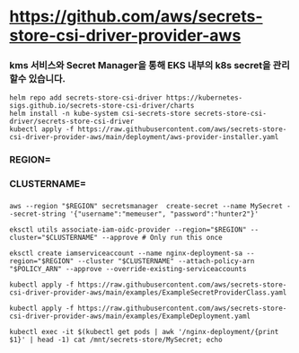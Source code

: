 # https://github.com/aws/secrets-store-csi-driver-provider-aws
### kms 서비스와 Secret Manager을 통해 EKS 내부의 k8s secret을 관리할수 있습니다.


```
helm repo add secrets-store-csi-driver https://kubernetes-sigs.github.io/secrets-store-csi-driver/charts
helm install -n kube-system csi-secrets-store secrets-store-csi-driver/secrets-store-csi-driver
kubectl apply -f https://raw.githubusercontent.com/aws/secrets-store-csi-driver-provider-aws/main/deployment/aws-provider-installer.yaml
```

### REGION=<REGION>
### CLUSTERNAME=<CLUSTERNAME>

### 
```
aws --region "$REGION" secretsmanager  create-secret --name MySecret --secret-string '{"username":"memeuser", "password":"hunter2"}'
```
```
eksctl utils associate-iam-oidc-provider --region="$REGION" --cluster="$CLUSTERNAME" --approve # Only run this once

eksctl create iamserviceaccount --name nginx-deployment-sa --region="$REGION" --cluster "$CLUSTERNAME" --attach-policy-arn "$POLICY_ARN" --approve --override-existing-serviceaccounts

kubectl apply -f https://raw.githubusercontent.com/aws/secrets-store-csi-driver-provider-aws/main/examples/ExampleSecretProviderClass.yaml

kubectl apply -f https://raw.githubusercontent.com/aws/secrets-store-csi-driver-provider-aws/main/examples/ExampleDeployment.yaml

kubectl exec -it $(kubectl get pods | awk '/nginx-deployment/{print $1}' | head -1) cat /mnt/secrets-store/MySecret; echo
```